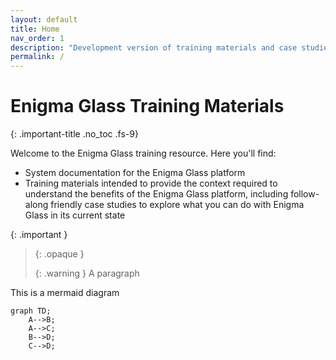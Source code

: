 ```yaml
---
layout: default
title: Home
nav_order: 1
description: "Development version of training materials and case studies for the Enigma Glass SIEM platform"
permalink: /
---
```

# Enigma Glass Training Materials
{: .important-title .no_toc .fs-9}

Welcome to the Enigma Glass training resource. Here you'll find:
 - System documentation for the Enigma Glass platform
 - Training materials intended to provide the context required to understand the benefits of the Enigma Glass platform, including follow-along friendly case studies to explore what you can do with Enigma Glass in its current state

 {: .important }
> {: .opaque }
> <div markdown="block">
> {: .warning }
> A paragraph
> </div>

This is a mermaid diagram

```mermaid
graph TD;
    A-->B;
    A-->C;
    B-->D;
    C-->D;
